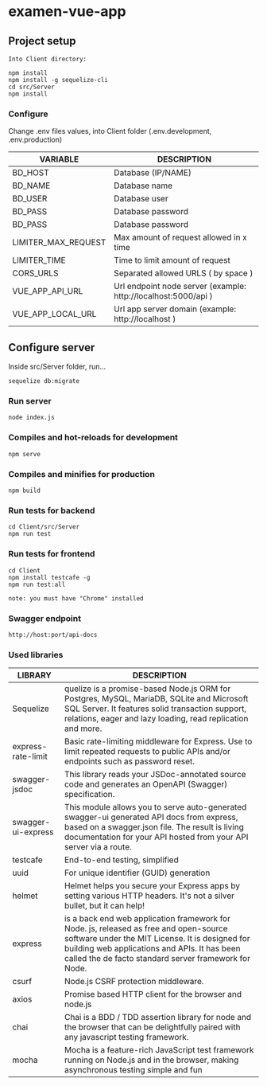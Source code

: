 # examen-vue-app

## Project setup
```
Into Client directory: 

npm install
npm install -g sequelize-cli
cd src/Server
npm install

```

### Configure

Change .env files values, into Client folder (.env.development, .env.production)

|VARIABLE        |DESCRIPTION                    |
|----------------|-------------------------------|
|BD_HOST		 | Database (IP/NAME)            |
|BD_NAME         | Database name            |
|BD_USER         | Database user |
|BD_PASS         | Database password |
|BD_PASS         | Database password |
|LIMITER_MAX_REQUEST | Max amount of request allowed in x time |
|LIMITER_TIME | Time to limit amount of request |
|CORS_URLS | Separated allowed URLS ( by space ) |
|VUE_APP_API_URL | Url endpoint node server (example: http://localhost:5000/api ) |
|VUE_APP_LOCAL_URL | Url app server domain (example: http://localhost ) |

## Configure server
Inside src/Server folder, run...

```
sequelize db:migrate
```

### Run server
```
node index.js
```

### Compiles and hot-reloads for development
```
npm serve
```

### Compiles and minifies for production
```
npm build
```

### Run tests for backend
```
cd Client/src/Server
npm run test
```

### Run tests for frontend
```
cd Client
npm install testcafe -g 
npm run test:all

note: you must have "Chrome" installed
```

### Swagger endpoint
```
http://host:port/api-docs
```

### Used libraries

|LIBRARY        |DESCRIPTION                    |
|----------------|-------------------------------|
|Sequelize | quelize is a promise-based Node.js ORM for Postgres, MySQL, MariaDB, SQLite and Microsoft SQL Server. It features solid transaction support, relations, eager and lazy loading, read replication and more. |
|express-rate-limit | Basic rate-limiting middleware for Express. Use to limit repeated requests to public APIs and/or endpoints such as password reset. |
|swagger-jsdoc | This library reads your JSDoc-annotated source code and generates an OpenAPI (Swagger) specification. |
|swagger-ui-express|This module allows you to serve auto-generated swagger-ui generated API docs from express, based on a swagger.json file. The result is living documentation for your API hosted from your API server via a route.|
|testcafe|End-to-end testing, simplified|
|uuid|For unique identifier (GUID) generation|
|helmet|Helmet helps you secure your Express apps by setting various HTTP headers. It's not a silver bullet, but it can help!|
|express|is a back end web application framework for Node. js, released as free and open-source software under the MIT License. It is designed for building web applications and APIs. It has been called the de facto standard server framework for Node.|
|csurf|Node.js CSRF protection middleware.|
|axios|Promise based HTTP client for the browser and node.js|
|chai|Chai is a BDD / TDD assertion library for node and the browser that can be delightfully paired with any javascript testing framework.|
|mocha|Mocha is a feature-rich JavaScript test framework running on Node.js and in the browser, making asynchronous testing simple and fun|